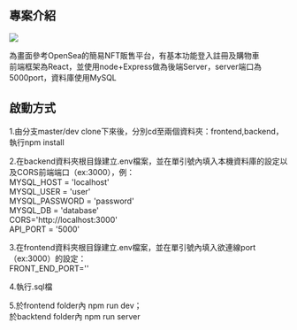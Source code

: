 ## 專案介紹  
![](https://s3.us-west-2.amazonaws.com/secure.notion-static.com/9ca0d5d6-a6d8-4a07-bcba-432e47d901de/%E6%9C%AA%E5%91%BD%E5%90%8D.png?X-Amz-Algorithm=AWS4-HMAC-SHA256&X-Amz-Content-Sha256=UNSIGNED-PAYLOAD&X-Amz-Credential=AKIAT73L2G45EIPT3X45%2F20220914%2Fus-west-2%2Fs3%2Faws4_request&X-Amz-Date=20220914T084846Z&X-Amz-Expires=86400&X-Amz-Signature=068fafdb083d0b2c390de4a574ae42873a2a3d1a95c19cc8ee8f4d104cf86bcc&X-Amz-SignedHeaders=host&response-content-disposition=filename%20%3D%22%25E6%259C%25AA%25E5%2591%25BD%25E5%2590%258D.png%22&x-id=GetObject)

  
為畫面參考OpenSea的簡易NFT販售平台，有基本功能登入註冊及購物車   
前端框架為React，並使用node+Express做為後端Server，server端口為5000port，資料庫使用MySQL  
  
## 啟動方式  

1.由分支master/dev clone下來後，分別cd至兩個資料夾：frontend,backend，執行npm install  

2.在backend資料夾根目錄建立.env檔案，並在單引號內填入本機資料庫的設定以及CORS前端端口（ex:3000），例：  
MYSQL_HOST = 'localhost'  
MYSQL_USER = 'user'  
MYSQL_PASSWORD = 'password'  
MYSQL_DB = 'database'  
CORS='http://localhost:3000'  
API_PORT = '5000'  


3.在frontend資料夾根目錄建立.env檔案，並在單引號內填入欲連線port（ex:3000）的設定：  
FRONT_END_PORT=''  

4.執行.sql檔  

5.於frontend folder內 npm run dev；  
於backtend folder內 npm run server
